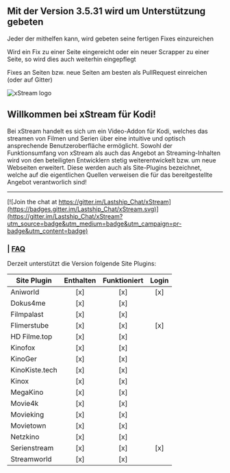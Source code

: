 ## Mit der Version 3.5.31 wird um Unterstützung gebeten

Jeder der mithelfen kann, wird gebeten seine fertigen Fixes einzureichen

Wird ein Fix zu einer Seite eingereicht oder ein neuer Scrapper zu einer Seite, so wird dies auch weiterhin eingepflegt

Fixes an Seiten bzw. neue Seiten am besten als PullRequest einreichen (oder auf Gitter)

![xStream logo](https://raw.githubusercontent.com/streamxstream/plugin.video.xstream//nightly/icon.png)


## Willkommen bei xStream für Kodi!

Bei xStream handelt es sich um ein Video-Addon für Kodi, welches das streamen von Filmen und Serien über eine intuitive und optisch ansprechende Benutzeroberfläche ermöglicht. Sowohl der Funktionsumfang von xStream als auch das Angebot an Streaming-Inhalten wird von den beteiligten Entwicklern stetig weiterentwickelt bzw. um neue Webseiten erweitert. Diese werden auch als Site-Plugins bezeichnet, welche auf die eigentlichen Quellen verweisen die für das bereitgestellte Angebot verantworlich sind! 
***

[![Join the chat at https://gitter.im/Lastship_Chat/xStream](https://badges.gitter.im/Lastship_Chat/xStream.svg)](https://gitter.im/Lastship_Chat/xStream?utm_source=badge&utm_medium=badge&utm_campaign=pr-badge&utm_content=badge)

### | [FAQ](https://github.com/streamxstream/xStream-FAQ/blob/master/xStream_Anleitung_FAQ.md)

Derzeit unterstützt die Version folgende Site Plugins:

|  Site Plugin                       | Enthalten | Funktioniert | Login |
|------------------------------------|:---------:|:------------:|:-----:|
| Aniworld                     		 | [x]       | [x]          | [x]   |
| Dokus4me                     		 | [x]       | [x]          |       |
| Filmpalast                     	 | [x]       | [x]          |       |
| Flimerstube                     	 | [x]       | [x]          | [x]   |
| HD Filme.top                     	 | [x]       | [x]          |       |
| Kinofox                     	     | [x]       | [x]          |       |
| KinoGer                     	     | [x]       | [x]          |       |
| KinoKiste.tech                  	 | [x]       | [x]          |       |
| Kinox                     	     | [x]       | [x]          |       |
| MegaKino                       	 | [x]       | [x]          |       |
| Movie4k                        	 | [x]       | [x]          |       |
| Movieking                     	 | [x]       | [x]          |       |
| Movietown                     	 | [x]       | [x]          |       |
| Netzkino                       	 | [x]       | [x]          |       |
| Serienstream                     	 | [x]       | [x]          | [x]   |
| Streamworld                     	 | [x]       | [x]          |       |
